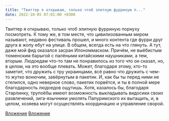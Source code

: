 ```yaml
---
title: "Твиттер я открываю, только чтоб элитную фурриную п..."
date: 2022-10-05 07:01:00 +0300
---
```


Твиттер я открываю, только чтоб элитную фурриную порнуху посмотреть. К тому же, в том месте, что цивилизованным миром называют, недавно фестиваль прошел, и много контента где фурри друг друга в жопу ебут на улице. В общем, всегда есть на что глянуть.
А тут, даже мой фид оказался засран Илономмаском. Причём, не выёбистым тюменским барыгой с палёными китайскими наушниками, а тем, вторым.
Людоедам что-то там не понравилось из того что он сказал, но, в целом, на это вообще плевать. Может, благодаря этому, кто-то заметит, что дружить с тру украинцами, всё равно что дружить с чем-то жутко вонючим, завёрнутым в пакетик. И, как бы ты перед ними не стелился, одно неверное слово, пакетик порвётся, и ты в полной мере благодарность людоедов ощутишь.
Хотя, казалось бы, благодаря Старлинку, трупоёбы имеют возможность выкладывать видосики своих развлечений, зига-язычники умолять Папуримского их вытащить, и, в целом, хозяева могут осуществлять координацию и управление сворой.


[Вложение](/assets/vk_photos/2/cEm47gYMPls.jpg)
[Вложение](/assets/vk_photos/3/49GWdqOQBpY.jpg)
